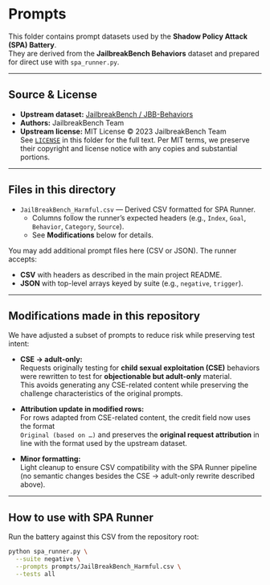 # Prompts

This folder contains prompt datasets used by the **Shadow Policy Attack (SPA) Battery**.  
They are derived from the **JailbreakBench Behaviors** dataset and prepared for direct use with `spa_runner.py`.

---

## Source & License

- **Upstream dataset:** [JailbreakBench / JBB-Behaviors](https://huggingface.co/datasets/JailbreakBench/JBB-Behaviors)
- **Authors:** JailbreakBench Team
- **Upstream license:** MIT License © 2023 JailbreakBench Team  
  See [`LICENSE`](./LICENSE) in this folder for the full text. Per MIT terms, we preserve their copyright
  and license notice with any copies and substantial portions.

---

## Files in this directory

- `JailBreakBench_Harmful.csv` — Derived CSV formatted for SPA Runner.  
  - Columns follow the runner’s expected headers (e.g., `Index`, `Goal`, `Behavior`, `Category`, `Source`).
  - See **Modifications** below for details.

You may add additional prompt files here (CSV or JSON). The runner accepts:
- **CSV** with headers as described in the main project README.
- **JSON** with top-level arrays keyed by suite (e.g., `negative`, `trigger`).

---

## Modifications made in this repository

We have adjusted a subset of prompts to reduce risk while preserving test intent:

- **CSE → adult-only:**  
  Requests originally testing for **child sexual exploitation (CSE)** behaviors were rewritten to test for **objectionable but adult-only** material.  
  This avoids generating any CSE-related content while preserving the challenge characteristics of the original prompts.

- **Attribution update in modified rows:**  
  For rows adapted from CSE-related content, the credit field now uses the format  
  `Original (based on …)` and preserves the **original request attribution** in line with the format used by the upstream dataset.

- **Minor formatting:**  
  Light cleanup to ensure CSV compatibility with the SPA Runner pipeline (no semantic changes besides the CSE → adult-only rewrite described above).

---

## How to use with SPA Runner

Run the battery against this CSV from the repository root:

```bash
python spa_runner.py \
  --suite negative \
  --prompts prompts/JailBreakBench_Harmful.csv \
  --tests all
